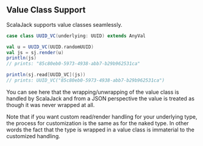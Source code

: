 ## Value Class Support

ScalaJack supports value classes seamlessly.

```scala
case class UUID_VC(underlying: UUID) extends AnyVal

val u = UUID_VC(UUID.randomUUID)
val js = sj.render(u)
println(js)
// prints: "85c80eb0-5973-4938-abb7-b29b962531ca"

println(sj.read[UUID_VC](js))
// prints: UUID_VC("85c80eb0-5973-4938-abb7-b29b962531ca")
```

You can see here that the wrapping/unwrapping of the value class is handled by ScalaJack and from a JSON perspective the value is treated as though it was never wrapped at all.

Note that if you want custom read/render handling for your underlying type, the process for customization is the same as for the naked type.  In other words the fact that the type is wrapped in a value class is immaterial to the customized handling.
